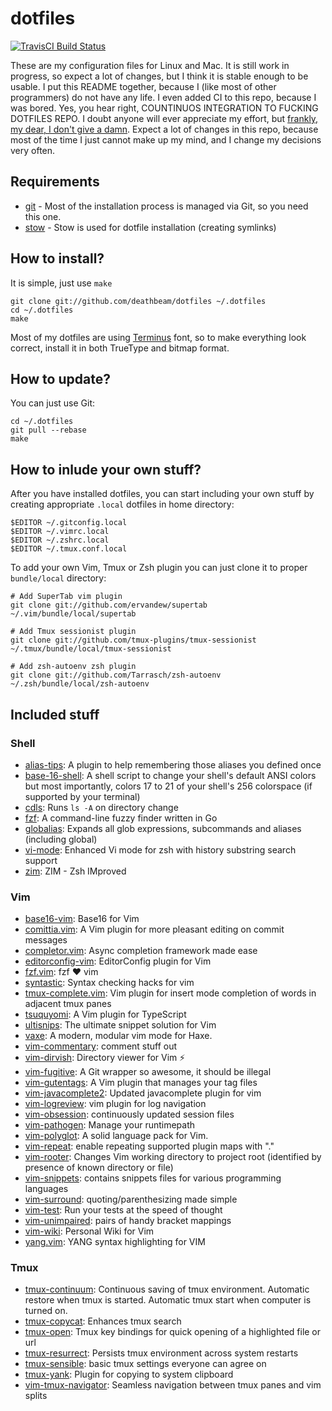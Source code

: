 # dotfiles
[![TravisCI Build Status](https://api.travis-ci.org/deathbeam/dotfiles.svg?branch=master)](https://travis-ci.org/deathbeam/dotfiles)

These are my configuration files for Linux and Mac. It is still work in progress, so expect a lot of changes, but I
think it is stable enough to be usable. I put this README together, because I (like most of other programmers) do not
have any life. I even added CI to this repo, because I was bored. Yes, you hear right, COUNTINUOS INTEGRATION TO
FUCKING DOTFILES REPO. I doubt anyone will ever appreciate my effort, but [frankly, my dear, I don't give a
damn](https://en.wikipedia.org/wiki/Frankly,_my_dear,_I_don't_give_a_damn). Expect a lot of changes in this repo,
because most of the time I just cannot make up my mind, and I change my decisions very often.

## Requirements

* [git](https://git-scm.com/book/en/v2/Getting-Started-Installing-Git) - Most of the installation process is managed via
  Git, so you need this one.
* [stow](https://www.gnu.org/software/stow/) - Stow is used for dotfile installation (creating symlinks)

## How to install?

It is simple, just use `make`
```shell
git clone git://github.com/deathbeam/dotfiles ~/.dotfiles
cd ~/.dotfiles
make
```

Most of my dotfiles are using [Terminus](http://terminus-font.sourceforge.net/) font, so to make everything look
correct, install it in both TrueType and bitmap format.

## How to update?

You can just use Git:

```shell
cd ~/.dotfiles
git pull --rebase
make
```

## How to inlude your own stuff?

After you have installed dotfiles, you can start including your own stuff by creating appropriate `.local` dotfiles in
home directory:

```shell
$EDITOR ~/.gitconfig.local
$EDITOR ~/.vimrc.local
$EDITOR ~/.zshrc.local
$EDITOR ~/.tmux.conf.local
```

To add your own Vim, Tmux or Zsh plugin you can just clone it to proper `bundle/local` directory:

```shell
# Add SuperTab vim plugin
git clone git://github.com/ervandew/supertab ~/.vim/bundle/local/supertab

# Add Tmux sessionist plugin
git clone git://github.com/tmux-plugins/tmux-sessionist ~/.tmux/bundle/local/tmux-sessionist

# Add zsh-autoenv zsh plugin
git clone git://github.com/Tarrasch/zsh-autoenv ~/.zsh/bundle/local/zsh-autoenv
```

## Included stuff

### Shell
 * [alias-tips](https://github.com/djui/alias-tips): A plugin to help remembering those aliases you defined once
 * [base-16-shell](https://github.com/chriskempson/base16-shell): A shell script to change your shell's default ANSI colors but most importantly, colors 17 to 21 of your shell's 256 colorspace (if supported by your terminal)
 * [cdls](https://github.com/deathbeam/dotfiles/tree/master/zsh/.zsh/bundle/cdls.plugin.zsh): Runs `ls -A` on directory change
 * [fzf](https://github.com/junegunn/fzf): A command-line fuzzy finder written in Go
 * [globalias](https://github.com/deathbeam/dotfiles/tree/master/zsh/.zsh/bundle/globalias.plugin.zsh): Expands all glob
   expressions, subcommands and aliases (including global)
 * [vi-mode](https://github.com/deathbeam/dotfiles/tree/master/zsh/.zsh/bundle/vi-mode.plugin.zsh): Enhanced Vi mode for zsh
   with history substring search support
 * [zim](https://github.com/Eriner/zim): ZIM - Zsh IMproved

### Vim
 * [base16-vim](https://github.com/chriskempson/base16-vim): Base16 for Vim
 * [comittia.vim](https://github.com/rhysd/committia.vim): A Vim plugin for more pleasant editing on commit messages
 * [completor.vim](https://github.com/maralla/completor.vim): Async completion framework made ease
 * [editorconfig-vim](https://github.com/editorconfig/editorconfig-vim): EditorConfig plugin for Vim
 * [fzf.vim](https://github.com/junegunn/fzf.vim): fzf :heart: vim
 * [syntastic](https://github.com/scrooloose/syntastic): Syntax checking hacks for vim
 * [tmux-complete.vim](https://github.com/wellle/tmux-complete.vim): Vim plugin for insert mode completion of words in
   adjacent tmux panes
 * [tsuquyomi](https://github.com/Quramy/tsuquyomi): A Vim plugin for TypeScript
 * [ultisnips](https://github.com/SirVer/ultisnips): The ultimate snippet solution for Vim
 * [vaxe](https://github.com/jdonaldson/vaxe): A modern, modular vim mode for Haxe.
 * [vim-commentary](https://github.com/tpope/vim-commentary): comment stuff out
 * [vim-dirvish](https://github.com/justinmk/vim-dirvish): Directory viewer for Vim ⚡️
 * [vim-fugitive](https://github.com/tpope/vim-fugitive): A Git wrapper so awesome, it should be illegal
 * [vim-gutentags](https://github.com/ludovicchabant/vim-gutentags): A Vim plugin that manages your tag files
 * [vim-javacomplete2](https://github.com/artur-shaik/vim-javacomplete2): Updated javacomplete plugin for vim
 * [vim-logreview](https://github.com/andreshazard/vim-logreview): vim plugin for log navigation
 * [vim-obsession](https://github.com/tpope/vim-obsession): continuously updated session files
 * [vim-pathogen](https://github.com/tpope/vim-pathogen): Manage your runtimepath
 * [vim-polyglot](https://github.com/sheerun/vim-polyglot): A solid language pack for Vim.
 * [vim-repeat](https://github.com/tpope/vim-repeat): enable repeating supported plugin maps with "."
 * [vim-rooter](https://github.com/airblade/vim-rooter): Changes Vim working directory to project root (identified by presence of known directory or file)
 * [vim-snippets](https://github.com/honza/vim-snippets): contains snippets files for various programming languages
 * [vim-surround](https://github.com/tpope/vim-surround): quoting/parenthesizing made simple
 * [vim-test](https://github.com/janko-m/vim-test): Run your tests at the speed of thought
 * [vim-unimpaired](https://github.com/tpope/vim-unimpaired): pairs of handy bracket mappings
 * [vim-wiki](https://github.com/vimwiki/vimwiki): Personal Wiki for Vim
 * [yang.vim](https://github.com/nathanalderson/yang.vim): YANG syntax highlighting for VIM


### Tmux
 * [tmux-continuum](https://github.com/tmux-plugins/tmux-continuum): Continuous saving of tmux environment. Automatic restore when tmux is started. Automatic tmux start when computer is turned on.
 * [tmux-copycat](https://github.com/tmux-plugins/tmux-copycat): Enhances tmux search
 * [tmux-open](https://github.com/tmux-plugins/tmux-open): Tmux key bindings for quick opening of a highlighted file or url
 * [tmux-resurrect](https://github.com/tmux-plugins/tmux-resurrect): Persists tmux environment across system restarts
 * [tmux-sensible](https://github.com/tmux-plugins/tmux-sensible): basic tmux settings everyone can agree on
 * [tmux-yank](https://github.com/tmux-plugins/tmux-yank): Plugin for copying to system clipboard
 * [vim-tmux-navigator](https://github.com/christoomey/vim-tmux-navigator): Seamless navigation between tmux panes and vim splits
